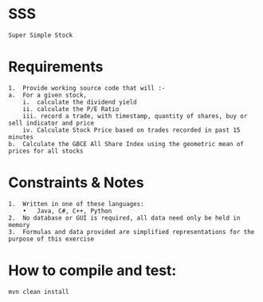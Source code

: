 # SSS
    Super Simple Stock

# Requirements
    1.	Provide working source code that will :-
    a.	For a given stock,
        i.	calculate the dividend yield
        ii.	calculate the P/E Ratio
        iii. record a trade, with timestamp, quantity of shares, buy or sell indicator and price
        iv.	Calculate Stock Price based on trades recorded in past 15 minutes
    b.	Calculate the GBCE All Share Index using the geometric mean of prices for all stocks

# Constraints & Notes
    1.	Written in one of these languages:
        •	Java, C#, C++, Python
    2.	No database or GUI is required, all data need only be held in memory
    3.	Formulas and data provided are simplified representations for the purpose of this exercise

# How to compile and test:
    mvn clean install
